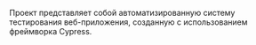Проект представляет собой автоматизированную систему тестирования веб-приложения, созданную с использованием фреймворка Cypress. 
